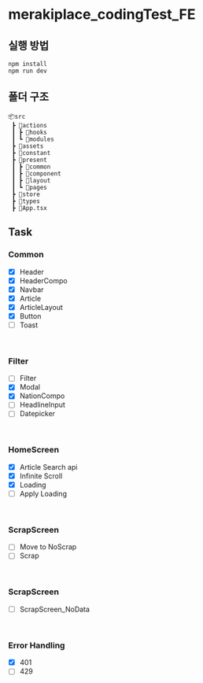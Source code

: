 # merakiplace_codingTest_FE
## 실행 방법
```
npm install
npm run dev
```

## 폴더 구조
```
📦src
 ┣ 📂actions
 ┃ ┣ 📂hooks
 ┃ ┗ 📂modules
 ┣ 📂assets
 ┣ 📂constant
 ┣ 📂present
 ┃ ┣ 📂common
 ┃ ┣ 📂component
 ┃ ┣ 📂layout
 ┃ ┗ 📂pages
 ┣ 📂store
 ┣ 📂types
 ┣ 📜App.tsx
```

## Task
### Common
- [X] Header
- [X] HeaderCompo
- [X] Navbar
- [X] Article
- [X] ArticleLayout
- [X] Button
- [ ] Toast

<br />

### Filter
- [ ] Filter
- [X] Modal
- [X] NationCompo
- [ ] HeadlineInput
- [ ] Datepicker

<br />

### HomeScreen
- [X] Article Search api
- [X] Infinite Scroll
- [X] Loading
- [ ] Apply Loading

<br />

### ScrapScreen
- [ ] Move to NoScrap
- [ ] Scrap

<br />

### ScrapScreen
- [ ] ScrapScreen_NoData

<br />

### Error Handling
- [X] 401
- [ ] 429
